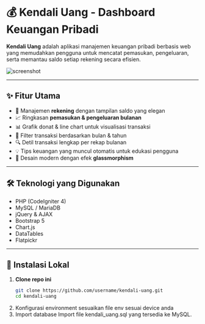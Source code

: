 # 💰 Kendali Uang - Dashboard Keuangan Pribadi

**Kendali Uang** adalah aplikasi manajemen keuangan pribadi berbasis web yang memudahkan pengguna untuk mencatat pemasukan, pengeluaran, serta memantau saldo setiap rekening secara efisien.

![screenshot](preview.png)

---

## ✨ Fitur Utama

- 📌 Manajemen **rekening** dengan tampilan saldo yang elegan
- 📈 Ringkasan **pemasukan & pengeluaran bulanan**
- 📊 Grafik donat & line chart untuk visualisasi transaksi
- 📅 Filter transaksi berdasarkan bulan & tahun
- 🔍 Detil transaksi lengkap per rekap bulanan
- 💡 Tips keuangan yang muncul otomatis untuk edukasi pengguna
- 🎨 Desain modern dengan efek **glassmorphism**

---

## 🛠️ Teknologi yang Digunakan

- PHP (CodeIgniter 4)
- MySQL / MariaDB
- jQuery & AJAX
- Bootstrap 5
- Chart.js
- DataTables
- Flatpickr

---

## 🚀 Instalasi Lokal

1. **Clone repo ini**
   ```bash
   git clone https://github.com/username/kendali-uang.git
   cd kendali-uang
   ```
2. Konfigurasi environment
   sesuaikan file env sesuai device anda
3. Import database
   Import file kendali_uang.sql yang tersedia ke MySQL.
